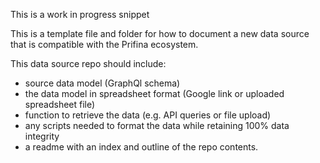 This is a work in progress snippet

This is a template file and folder for how to document a new data source that is compatible with the Prifina ecosystem. 

This data source repo should include: 
- source data model (GraphQl schema)
- the data model in spreadsheet format (Google link or uploaded spreadsheet file)
- function to retrieve the data (e.g. API queries or file upload)
- any scripts needed to format the data while retaining 100% data integrity
- a readme with an index and outline of the repo contents.  


